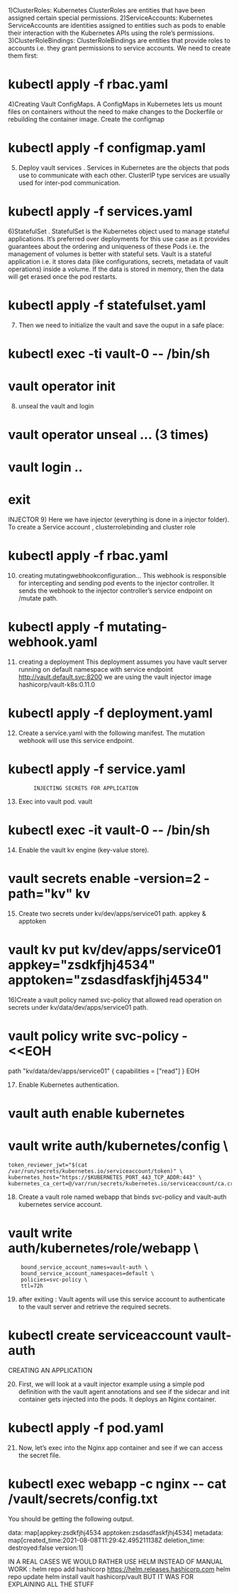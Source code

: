 1)ClusterRoles: Kubernetes ClusterRoles are entities that have been assigned certain special permissions.
2)ServiceAccounts: Kubernetes ServiceAccounts are identities assigned to entities such as pods to enable their interaction with the Kubernetes APIs using the role’s permissions.
3)ClusterRoleBindings: ClusterRoleBindings are entities that provide roles to accounts i.e. they grant permissions to service accounts.
We need to create them first:
 # kubectl apply -f rbac.yaml

4)Creating Vault ConfigMaps.
A ConfigMaps in Kubernetes lets us mount files on containers without the need to make changes to the Dockerfile or rebuilding the container image. 
Create the configmap

# kubectl apply -f configmap.yaml
 


5) Deploy vault services . 
Services in Kubernetes are the objects that pods use to communicate with each other.
ClusterIP type services are usually used for inter-pod communication.

# kubectl apply -f services.yaml

6)StatefulSet .
StatefulSet is the Kubernetes object used to manage stateful applications.
It’s preferred over deployments for this use case as it provides guarantees about the ordering and uniqueness of these Pods i.e. the management of volumes is better with stateful sets.
Vault is a stateful application i.e. it stores data (like configurations, secrets, metadata of vault operations) inside a volume. If the data is stored in memory, then the data will get erased once the pod restarts.

# kubectl apply -f statefulset.yaml

7) Then we need to initialize the vault and save the ouput in a safe place:

# kubectl exec -ti vault-0 -- /bin/sh
# vault operator init


8) unseal the vault and login 

# vault operator unseal ... (3 times)
# vault login ..
# exit


INJECTOR
9) Here we have injector (everything is done in a injector folder).
To create a Service account , clusterrolebinding and cluster role
# kubectl apply -f rbac.yaml
10) creating mutatingwebhookconfiguration...
 This webhook is responsible for intercepting and sending pod events to the injector controller. It sends the webhook to the injector controller’s service endpoint on /mutate path.

# kubectl apply -f mutating-webhook.yaml


11) creating a deployment 
This deployment assumes you have vault server running on default namespace with service endpoint http://vault.default.svc:8200
we are using the  vault injector image hashicorp/vault-k8s:0.11.0
# kubectl apply -f deployment.yaml

12) Create a service.yaml with the following manifest. The mutation webhook will use this service endpoint.
# kubectl apply -f service.yaml



			INJECTING SECRETS FOR APPLICATION
13) Exec into vault pod.
			vault 

# kubectl exec -it vault-0 -- /bin/sh  

14) Enable the vault kv engine (key-value store).

# vault secrets enable -version=2 -path="kv" kv

15) Create two secrets under kv/dev/apps/service01 path. appkey & apptoken

# vault kv put kv/dev/apps/service01 appkey="zsdkfjhj4534" apptoken="zsdasdfaskfjhj4534" 

16)Create a vault policy named svc-policy that allowed read operation on secrets under kv/data/dev/apps/service01 path.

# vault policy write svc-policy - <<EOH
path "kv/data/dev/apps/service01" {
  capabilities = ["read"]
}
EOH

17) Enable Kubernetes authentication.
# vault auth enable kubernetes
# vault write auth/kubernetes/config \
    token_reviewer_jwt="$(cat /var/run/secrets/kubernetes.io/serviceaccount/token)" \
    kubernetes_host="https://$KUBERNETES_PORT_443_TCP_ADDR:443" \ kubernetes_ca_cert=@/var/run/secrets/kubernetes.io/serviceaccount/ca.crt

18) Create a vault role named webapp that binds svc-policy and vault-auth kubernetes service account.

# vault write auth/kubernetes/role/webapp \
        bound_service_account_names=vault-auth \
        bound_service_account_namespaces=default \
        policies=svc-policy \
        ttl=72h

19) after exiting :
 Vault agents will use this service account to authenticate to the vault server and retrieve the required secrets.
# kubectl create serviceaccount vault-auth 


CREATING AN APPLICATION

20) First, we will look at a vault injector example using a simple pod definition with the vault agent annotations and see if the sidecar and init container gets injected into the pods.
It deploys an Nginx container.
# kubectl apply -f pod.yaml

21) Now, let’s exec into the Nginx app container and see if we can access the secret file.

# kubectl exec webapp -c nginx -- cat /vault/secrets/config.txt
You should be getting the following output.

data: map[appkey:zsdkfjhj4534 apptoken:zsdasdfaskfjhj4534]
metadata: map[created_time:2021-08-08T11:29:42.495211138Z deletion_time: destroyed:false version:1]



IN A REAL CASES WE WOULD RATHER USE HELM INSTEAD OF MANUAL WORK :
helm repo add hashicorp https://helm.releases.hashicorp.com
helm repo update
helm install vault hashicorp/vault
BUT IT WAS FOR EXPLAINING ALL THE STUFF 
